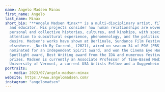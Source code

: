 ```yaml
---
name: Angelo Madsen Minax
first_name: Angelo
last_name: Minax
short_bio: "**Angelo Madsen Minax** is a multi-disciplinary artist, filmmaker,
  and educator. His projects consider how human relationships are woven through
  personal and collective histories, cultures, and kinships, with specific
  attention to subcultural experience, phenomenology, and the politics of
  desire. Madsen's works have shown at Berlinale, Sundance Film Festival, and
  elsewhere. _North By Current_ (2021), aired on season 34 of POV (PBS), was
  nominated for an Independent Spirit award, and won the Cinema Eye Honors
  Spotlight award, Best Writing award from the IDA and numerous festival jury
  prizes. Madsen is currently an Associate Professor of Time-Based Media at the
  University of Vermont, a current USA Artists Fellow and a Guggenheim Fellow."
portraits:
  - media: 2023/07/angelo-madsen-minax
website: https://www.angelomadsen.com/
instagram: "angelomadsen"
---
```

